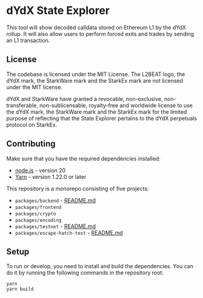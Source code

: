 # dYdX State Explorer

This tool will show decoded calldata stored on Ethereum L1 by the dYdX rollup. It will also allow users to perform forced exits and trades by sending an L1 transaction.

## License

The codebase is licensed under the MIT License. The L2BEAT logo, the dYdX mark, the StarkWare mark and the StarkEx mark are not licensed under the MIT license.

dYdX and StarkWare have granted a revocable, non-exclusive, non-transferable, non-sublicensable, royalty-free and worldwide license to use the dYdX mark, the StarkWare mark and the StarkEx mark for the limited purpose of reflecting that the State Explorer pertains to the dYdX perpetuals protocol on StarkEx.

## Contributing

Make sure that you have the required dependencies installed:

- [node.js](https://nodejs.org/en/) - version 20
- [Yarn](https://classic.yarnpkg.com/en/docs/install) - version 1.22.0 or later

This repository is a monorepo consisting of five projects:

- `packages/backend` - [README.md](./packages/backend/README.md)
- `packages/frontend`
- `packages/crypto`
- `packages/encoding`
- `packages/testnet` - [README.md](./packages/testnet/README.md)
- `packages/escape-hatch-test` - [README.md](./packages/test-hatch-testnet/README.md)

## Setup

To run or develop, you need to install and build the dependencies. You can do it by running the following commands in the repository root:

```
yarn
yarn build
```

